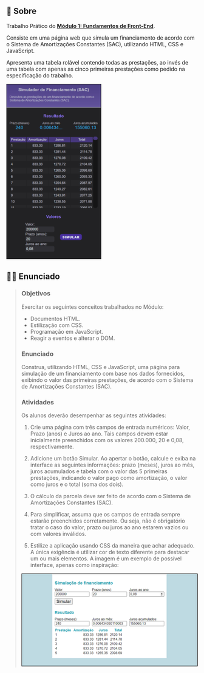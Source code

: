 ## 📃 Sobre

Trabalho Prático do **[Módulo 1: Fundamentos de Front-End](../)**.

Consiste em uma página web que simula um financiamento de acordo com o Sistema de Amortizações Constantes (SAC), utilizando HTML, CSS e JavaScript.

Apresenta uma tabela rolável contendo todas as prestações, ao invés de uma tabela com apenas as cinco primeiras prestações como pedido na especificação do trabalho.

[<img  src="../../image/modulo-1-trabalho-pratico.png" alt="Interface do trabalho prático completo" width="250px" />](../../image/modulo-1-trabalho-pratico.png)

##  👨‍🏫 Enunciado

> ### Objetivos
>
> Exercitar os seguintes conceitos trabalhados no Módulo:
>
> - Documentos HTML.
> - Estilização com CSS.
> - Programação em JavaScript.
> - Reagir a eventos e alterar o DOM.
>
> ### Enunciado
>
> Construa, utilizando HTML, CSS e JavaScript, uma página para simulação de um financiamento com base nos dados fornecidos, exibindo o valor das primeiras prestações, de acordo com o Sistema de Amortizações Constantes (SAC).
> 
> ### Atividades
>
> Os alunos deverão desempenhar as seguintes atividades:
>
> 1. Crie uma página com três campos de entrada numéricos: Valor, Prazo (anos) e Juros ao ano. Tais campos devem estar inicialmente preenchidos com os valores 200.000, 20 e 0,08, respectivamente.
>
> 2. Adicione um botão Simular. Ao apertar o botão, calcule e exiba na interface as seguintes informações: prazo (meses), juros ao mês, juros acumulados e tabela com o valor das 5 primeiras prestações, indicando o valor pago como amortização, o valor como juros e o total (soma dos dois).
>
> 3. O cálculo da parcela deve ser feito de acordo com o Sistema de Amortizações Constantes (SAC).
>
> 4. Para simplificar, assuma que os campos de entrada sempre estarão preenchidos corretamente. Ou seja, não é obrigatório tratar o caso do valor, prazo ou juros ao ano estarem vazios ou com valores inválidos.
>
> 5. Estilize a aplicação usando CSS da maneira que achar adequado. A única exigência é utilizar cor de texto diferente para destacar um ou mais elementos. A imagem é um exemplo de possível interface, apenas como inspiração:
>
> <img  src="../../image/modulo-1-exemplo-trabalho-pratico.png" alt="Exemplo de interface" />